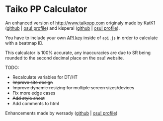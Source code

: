 # Taiko PP Calculator

An enhanced version of http://www.taikopp.com originaly made by KatK1 ([github](https://github.com/KatK1) | [osu! profile](https://osu.ppy.sh/users/21203707)) and kisperal ([github](https://github.com/thenerdie) | [osu! profile](https://osu.ppy.sh/users/13581430)).

You have to include your own [API key](https://osu.ppy.sh/p/api) inside of `api.js` in order to calculate with a beatmap ID.

This calculator is 100% accurate, any inaccuracies are due to SR being rounded to the second decimal place on the osu! website.

TODO:
- Recalculate variables for DT/HT
- ~~Improve site design~~
- ~~Improve dynamic resizing for multiple screen sizes/devices~~
- Fix more edge cases
- ~~Add style sheet~~
- Add comments to html

Enhancements made by wersady ([github](https://github.com/wersady) | [osu! profile](https://osu.ppy.sh/users/25085447))
